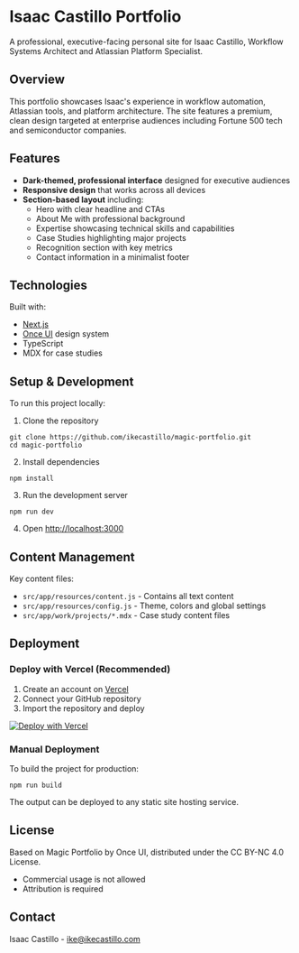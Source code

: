 # Isaac Castillo Portfolio

A professional, executive-facing personal site for Isaac Castillo, Workflow Systems Architect and Atlassian Platform Specialist.

## Overview

This portfolio showcases Isaac's experience in workflow automation, Atlassian tools, and platform architecture. The site features a premium, clean design targeted at enterprise audiences including Fortune 500 tech and semiconductor companies.

## Features

- **Dark-themed, professional interface** designed for executive audiences
- **Responsive design** that works across all devices
- **Section-based layout** including:
  - Hero with clear headline and CTAs
  - About Me with professional background
  - Expertise showcasing technical skills and capabilities
  - Case Studies highlighting major projects
  - Recognition section with key metrics
  - Contact information in a minimalist footer

## Technologies

Built with:
- [Next.js](https://nextjs.org)
- [Once UI](https://once-ui.com) design system
- TypeScript
- MDX for case studies

## Setup & Development

To run this project locally:

1. Clone the repository
```
git clone https://github.com/ikecastillo/magic-portfolio.git
cd magic-portfolio
```

2. Install dependencies
```
npm install
```

3. Run the development server
```
npm run dev
```

4. Open [http://localhost:3000](http://localhost:3000)

## Content Management

Key content files:
- `src/app/resources/content.js` - Contains all text content
- `src/app/resources/config.js` - Theme, colors and global settings
- `src/app/work/projects/*.mdx` - Case study content files

## Deployment

### Deploy with Vercel (Recommended)
1. Create an account on [Vercel](https://vercel.com)
2. Connect your GitHub repository
3. Import the repository and deploy

[![Deploy with Vercel](https://vercel.com/button)](https://vercel.com/new/clone?repository-url=https%3A%2F%2Fgithub.com%2Fikecastillo%2Fmagic-portfolio)

### Manual Deployment
To build the project for production:

```
npm run build
```

The output can be deployed to any static site hosting service.

## License

Based on Magic Portfolio by Once UI, distributed under the CC BY-NC 4.0 License.
- Commercial usage is not allowed
- Attribution is required

## Contact

Isaac Castillo - [ike@ikecastillo.com](mailto:ike@ikecastillo.com)